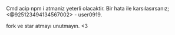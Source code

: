 Cmd acip npm i atmaniz yeterli olacaktir. Bir hata ile karsılasırsanız; <@925123494134567002> - user0919.



fork ve star atmayı unutmayın. <3
